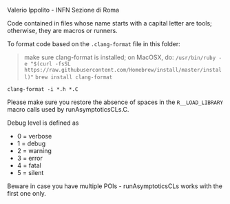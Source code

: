 Valerio Ippolito - INFN Sezione di Roma

Code contained in files whose name starts with a capital letter are tools; otherwise, they are macros or runners.

To format code based on the `.clang-format` file in this folder:

> make sure clang-format is installed; on MacOSX, do:
> ```/usr/bin/ruby -e "$(curl -fsSL https://raw.githubusercontent.com/Homebrew/install/master/install)"```
> ```brew install clang-format```

```clang-format -i *.h *.C```

Please make sure you restore the absence of spaces in the `R__LOAD_LIBRARY` macro calls used by runAsymptoticsCLs.C.

Debug level is defined as
  * 0 = verbose
  * 1 = debug
  * 2 = warning
  * 3 = error
  * 4 = fatal
  * 5 = silent

Beware in case you have multiple POIs - runAsymptoticsCLs works with the first one only.
